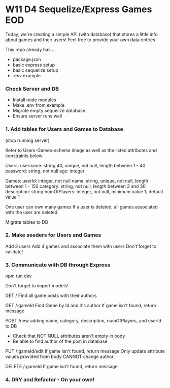 # W11 D4 Sequelize/Express Games EOD

Today, we're creating a simple API (with database) that stores a little info about games and their users!
Feel free to provide your own data entries

This repo already has....
- package.json
- basic express setup
- basic sequelize setup
- .env.example

### Check Server and DB
- Install node modules
- Make .env from example
- Migrate empty sequelize database
- Ensure server runs well



### 1. Add tables for Users and Games to Database
(stop running server)

Refer to Users-Games-schema image as well as the listed attributes and constraints below

Users:
    username: string 40, unique, not null, length between 1 - 40
    password: string, not null
    age: integer

Games:
    userId: integer, not null
    name: string, unique, not null, length between 1 - 150
    category: string, not null, length between 3 and 30
    description: string
    numOfPlayers: integer, not null, minimum value 1, default value 1

One user can own many games
If a user is deleted, all games associated with the user are deleted

Migrate tables to DB


### 2. Make seeders for Users and Games

Add 3 users
Add 4 games and associate them with users
Don't forget to validate!


### 3. Communicate with DB through Express
npm run dev

Don't forget to import models!

GET /
Find all game posts with their authors

GET /:gameId
Find Game by Id and it's author
If game isn't found, return message


POST /new
adding name, category, description, numOfPlayers, and userId to DB

- Check that NOT NULL attributes aren't empty in body
- Be able to find author of the post in database


PUT /:gameId/edit
If game isn't found, return message
Only update attribute values provided from body
CANNOT change author


DELETE /:gameId
If game isn't found, return message


### 4. DRY and Refactor - On your own!
